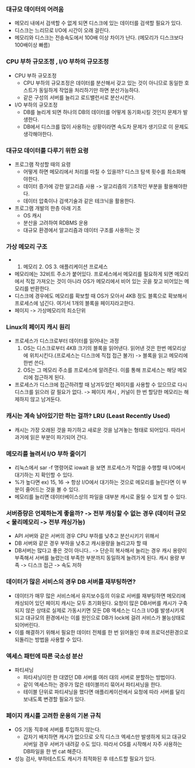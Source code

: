 ### 대규모 데이터의 어려움
- 메모리 내에서 검색할 수 없게 되면 디스크에 있는 데이터를 검색할 필요가 있다.
- 디스크는 느리므로 I/O에 시간이 오래 걸린다.
- 메모리와 디스크는 전송속도에서 100배 이상 차이가 난다. (메모리가 디스크보다 100배이상 빠름)

### CPU 부하 규모조정 , I/O 부하의 규모조정
- CPU 부하 규모조정
    - CPU 부하의 규모조정은 데이터를 분산해서 갖고 있는 것이 아니므로 동일한 호스트가 동일하게 작업을 처리하기만 하면 분산가능하다.
    - 같은 구성의 서버를 늘리고 로드밸런서로 분산시킨다.
- I/O 부하의 규모조정
    - DB를 늘리게 되면 하나의 DB의 데이터를 어떻게 동기화시킬 것인지 문제가 발생한다.
    - DB에서 디스크를 많이 사용하는 상황이라면 속도차 문제가 생기므로 이 문제도 생각해야한다.

### 대규모 데이터를 다루기 위한 요령
- 프로그램 작성할 때의 요령
    - 어떻게 하면 메모리에서 처리를 마칠 수 있을까? 디스크 탐색 횟수를 최소화해야한다.
    - 데이터 증가에 강한 알고리즘 사용 -> 알고리즘의 기초적인 부분을 활용해야한다.
    - 데이터 압축이나 검색기술과 같은 테크닉을 활용한다.
- 프로그램 개발의 한층 아래 기초
    - OS 캐시
    - 분산을 고려하여 RDBMS 운용
    - 대규모 환경에서 알고리즘과 데이터 구조를 사용하는 것

### 가상 메모리 구조
- 1. 메모리 2. OS 3. 애플리케이션 프로세스
- 메모리에는 32비트 주소가 붙어있다. 프로세스에서 메모리를 필요하게 되면 메모리에서 직접 가져오는 것이 아니라 OS가 메모리에서 비어 있는 곳을 찾고 비어있는 메모리를 반환한다.
- 디스크에 경우에도 메모리를 확보할 때 OS가 모아서 4KB 정도 블록으로 확보해서 프로세스에 넘긴다. 여기서 1개의 블록을 페이지라고한다. 
- 페이지 -> 가상메모리의 최소단위

### Linux의 페이지 캐시 원리
- 프로세스가 디스크로부터 데이터를 읽어내는 과정
    1. OS는 디스크로부터 4KB 크기의 블록을 읽어낸다. 읽어낸 것은 한번 메모리상에 위치시킨다.(프로세스는 디스크에 직접 접근 불가) -> 블록을 읽고 메모리에 한번 쓴다.
    2. OS는 그 메모리 주소를 프로세스에 알려준다. 이를 통해 프로세스는 해당 메모리에 접근하게 된다.
- 프로세스가 디스크에 접근하려할 때 남겨두었던 페이지를 사용할 수 있으므로 다시 디스크를 읽으러 갈 필요가 없다. -> 페이지 캐시 , 커널이 한 번 할당한 메모리는 해제하지 않고 남겨둔다.

### 캐시는 계속 남아있기만 하는 걸까? LRU (Least Recently Used)
- 캐시는 가장 오래된 것을 파기하고 새로운 것을 남겨놓는 형태로 되어있다. 따라서 과거에 읽은 부분이 파기되어 간다.

### 메모리를 늘려서 I/O 부하 줄이기
- 리눅스에서 sar -f 명령어로 iowait 을 보면 프로세스가 작업을 수행할 때 I/O에서 대기하는 지 확인할 수 있다.
- %가 높다면 ex) 15, 16 -> 항상 I/O에서 대기하는 것으로 메모리를 늘린다면 이 부분이 줄어드는 것을 볼 수 있다.
- 메모리를 늘리면 데이터베이스상의 파일을 대부분 캐시로 올릴 수 있게 할 수 있다.

### 서버증량은 언제하는게 좋을까? -> 전부 캐싱할 수 없는 경우 (데이터 규모 < 물리메모리 -> 전부 캐싱가능)
- API 서버와 같은 서버의 경우 CPU 부하를 낮추고 분산시키기 위해서
- DB 서버와 같은 경우 부하을 낮추고 캐시용량을 늘리고자 할 때
- DB서버는 많다고 좋은 것이 아니다.. -> 단순히 복사해서 늘리는 경우 캐시 용량이 부족해서 서버를 늘렸는데 부족한 부분까지 동일하게 늘려가게 된다. 캐시 용량 부족 -> 디스크 접근 -> 속도 저하

### 데이터가 많은 서비스의 경우 DB 서버를 재부팅하면?
- 데이터가 매무 많은 서비스에서 유지보수등의 이유로 서버를 재부팅하면 메모리에 캐싱되어 있던 페이지 캐시는 모두 초기화된다. 요청이 많은 DB서버를 캐시가 구축되지 않은 상태로 실제로 가동시키면 모든 DB 엑세스는 디스크 I/O를 발생시키게 되고 대규모의 환경에서는 이를 원인으로 DB가 lock에 걸려 서비스가 불능상태로 되어버린다. 
- 이를 해결하기 위해서 필요한 데이터 전체를 한 번 읽어들인 후에 프로덕션환경으로 되돌리는 방법을 사용할 수 있다.

### 엑세스 패턴에 따른 국소성 분산
- 파티셔닝
    - 파타셔닝이란 한 대였던 DB 서버를 여러 대의 서버로 분할하는 방법이다. 
    - 같이 엑세스하는 경우가 많은 테이블끼리 묶어서 파티셔닝을 한다.
    - 테이블 단위로 파티셔닝을 했다면 애플리케이션에서 요청에 따라 서버를 달리 보내도록 변경할 필요가 있다.

### 페이지 캐시를 고려한 운용의 기본 규칙
- OS 기동 직후에 서버를 투입하지 않는다.
    - 갑자기 배치하면 캐시가 없으므로 오직 디스크 엑세스만 발생하게 되고 대규모 서버일 경우 서버가 내려갈 수도 있다. 따라서 OS를 시작해서 자주 사용하는 DB파일을 한 번 cat 해준다.
- 성능 검사, 부하테스트도 캐시가 최적화된 후 테스트할 필요가 있다.